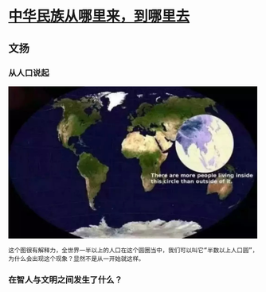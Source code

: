 # [中华民族从哪里来，到哪里去][zz]
## 文扬

### 从人口说起

<img src="p100.jpg" width="500" hegiht="300" align=center />
<!-- ![pic1](p100.jpg =200x160) -->

    这个图很有解释力，全世界一半以上的人口在这个圆圈当中，我们可以叫它“半数以上人口圆”，为什么会出现这个现象？显然不是从一开始就这样。

### 在智人与文明之间发生了什么？


[zz]: http://rdcy-sf.ruc.edu.cn/Index/news_cont/id/51020.html "原文"
